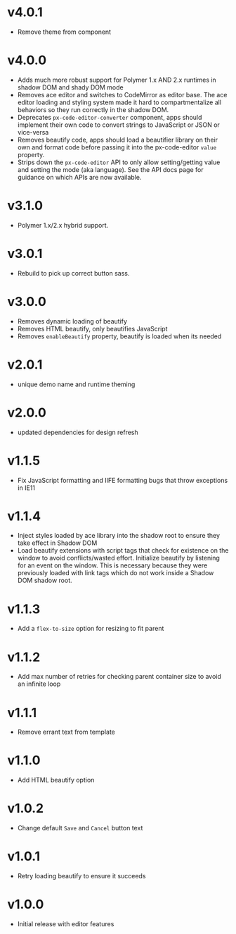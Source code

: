 v4.0.1
==================
* Remove theme from component

v4.0.0
==================
* Adds much more robust support for Polymer 1.x AND 2.x runtimes in shadow DOM
  and shady DOM mode
* Removes ace editor and switches to CodeMirror as editor base. The ace editor
  loading and styling system made it hard to compartmentalize all behaviors
  so they run correctly in the shadow DOM.
* Deprecates `px-code-editor-converter` component, apps should implement their
  own code to convert strings to JavaScript or JSON or vice-versa
* Removes beautify code, apps should load a beautifier library on their own
  and format code before passing it into the px-code-editor `value` property.
* Strips down the `px-code-editor` API to only allow setting/getting value
  and setting the mode (aka language). See the API docs page for guidance
  on which APIs are now available.

v3.1.0
==================
* Polymer 1.x/2.x hybrid support.

v3.0.1
==================
* Rebuild to pick up correct button sass.

v3.0.0
==================
* Removes dynamic loading of beautify
* Removes HTML beautify, only beautifies JavaScript
* Removes `enableBeautify` property, beautify is loaded when its needed

v2.0.1
==================
* unique demo name and runtime theming

v2.0.0
==================
* updated dependencies for design refresh

v1.1.5
==================
* Fix JavaScript formatting and IIFE formatting bugs that throw exceptions in IE11

v1.1.4
==================
* Inject styles loaded by ace library into the shadow root to ensure they take effect in Shadow DOM
* Load beautify extensions with script tags that check for existence on the window to avoid conflicts/wasted effort. Initialize beautify by listening for an event on the window. This is necessary because they were previously loaded with link tags which do not work inside a Shadow DOM shadow root.

v1.1.3
==================
* Add a `flex-to-size` option for resizing to fit parent

v1.1.2
==================
* Add max number of retries for checking parent container size to avoid an infinite loop

v1.1.1
==================
* Remove errant text from template

v1.1.0
==================
* Add HTML beautify option

v1.0.2
==================
* Change default `Save` and `Cancel` button text

v1.0.1
==================
* Retry loading beautify to ensure it succeeds

v1.0.0
==================
* Initial release with editor features

